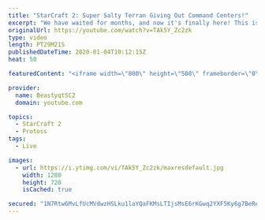 ```yaml
---
title: "StarCraft 2: Super Salty Terran Giving Out Command Centers!"
excerpt: "We have waited for months, and now it's finally here! This is the VOID RAYS to GRANDMASTER series! With the new balance changes to speedy Void Rays in the latest patch, we can now begin the series right! At this point in the series, we are introducing other units into the composition to make the games"
originalUrl: https://youtube.com/watch?v=TAk5Y_Zc2zk
type: video
length: PT29M21S
publishedDateTime: 2020-01-04T10:12:15Z
heat: 50

featuredContent: "<iframe width=\"800\" height=\"500\" frameborder=\"0\" src=\"https://www.youtube.com/embed/TAk5Y_Zc2zk\" allow=\"accelerometer; autoplay; encrypted-media; gyroscope; picture-in-picture\" allowfullscreen></iframe>"

provider:
  name: BeastyqtSC2
  domain: youtube.com

topics:
  - StarCraft 2
  - Protoss
tags:
  - Live

images:
  - url: https://i.ytimg.com/vi/TAk5Y_Zc2zk/maxresdefault.jpg
    width: 1280
    height: 720
    isCached: true

secured: "1N7Rtw6MvLfUcMVdwzHSLku1laYQaFKMsLTIjsMsE6rKGwq2YXF5Ky6g7BeReNjIEvSLwJ+21T9zRl+ezvZAo1MTT+FBOhBVmVVSxG0G4KysNrGOgAoAvIu05EFe5Ch+A6j6SRvnkmiOd9ZtqMl9ROmrYQ2uVMR8BW1RpFq2K6HEhYNVkcn53QkCqtVZyBmrJu7+hxbJyoP7vniKCVjHwl22DkD93I2dHotLWcN0Osa9VAqUO2K71LX93NgdAmD5RxHntu2Owi5VIs8oF0QxVz2dgEg8rXOuGxq3fh2oqg7T9hO+SU5kmhAce5UxYBJvxD7Hh2TPKcF4SX4swUW8wlMx7WMJ4/j2fyShsfPAMz4H7eLXrpRoj/plUIJCTVR0JuTuq4K5QA4bbNpsHWhYAcrSFFZR8Wrn9o5X8Q2LFiE=;cRqaZ5FAbYxr7aWzjt9QOw=="
---
```


